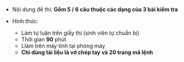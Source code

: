 * Nội dung đề thi: **Gồm 5 / 6 câu thuộc các dạng của 3 bài kiểm tra**

* Hình thức:
  + Làm tự luận trên giấy thi (sinh viên tự chuẩn bị)
  + Thời gian **90** phút
  + Llàm trên máy tính tại phòng máy
  + **Chỉ dùng tài liệu là vở chép tay và 20 trang mã lệnh**

